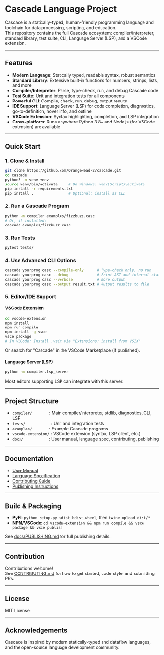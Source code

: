 # Cascade Language Project

Cascade is a statically-typed, human-friendly programming language and toolchain for data processing, scripting, and education.  
This repository contains the full Cascade ecosystem: compiler/interpreter, standard library, test suite, CLI, Language Server (LSP), and a VSCode extension.

---

## Features

- **Modern Language**: Statically typed, readable syntax, robust semantics
- **Standard Library**: Extensive built-in functions for numbers, strings, lists, and more
- **Compiler/Interpreter**: Parse, type-check, run, and debug Cascade code
- **Test Suite**: Unit and integration tests for all components
- **Powerful CLI**: Compile, check, run, debug, output results
- **IDE Support**: Language Server (LSP) for code completion, diagnostics, go-to-definition, hover info, and outline
- **VSCode Extension**: Syntax highlighting, completion, and LSP integration
- **Cross-platform**: Runs anywhere Python 3.8+ and Node.js (for VSCode extension) are available

---

## Quick Start

### 1. Clone & Install

```sh
git clone https://github.com/OrangeHead-2/cascade.git
cd cascade
python3 -m venv venv
source venv/bin/activate     # On Windows: venv\Scripts\activate
pip install -r requirements.txt
pip install .                # Optional: install as CLI
```

### 2. Run a Cascade Program

```sh
python -m compiler examples/fizzbuzz.casc
# Or, if installed:
cascade examples/fizzbuzz.casc
```

### 3. Run Tests

```sh
pytest tests/
```

### 4. Use Advanced CLI Options

```sh
cascade yourprog.casc --compile-only      # Type-check only, no run
cascade yourprog.casc --debug             # Print AST and internal state
cascade yourprog.casc --verbose           # More output
cascade yourprog.casc --output result.txt # Output results to file
```

### 5. Editor/IDE Support

#### VSCode Extension

```sh
cd vscode-extension
npm install
npm run compile
npm install -g vsce
vsce package
# In VSCode: Install .vsix via "Extensions: Install from VSIX"
```
Or search for "Cascade" in the VSCode Marketplace (if published).

#### Language Server (LSP)

```sh
python -m compiler.lsp_server
```
Most editors supporting LSP can integrate with this server.

---

## Project Structure

- `compiler/`    : Main compiler/interpreter, stdlib, diagnostics, CLI, LSP
- `tests/`      : Unit and integration tests
- `examples/`    : Example Cascade programs
- `vscode-extension/` : VSCode extension (syntax, LSP client, etc.)
- `docs/`      : User manual, language spec, contributing, publishing

---

## Documentation

- [User Manual](docs/USER_MANUAL.md)
- [Language Specification](docs/LANGUAGE_SPEC.md)
- [Contributing Guide](docs/CONTRIBUTING.md)
- [Publishing Instructions](docs/PUBLISHING.md)

---

## Build & Packaging

- **PyPI**: `python setup.py sdist bdist_wheel`, then `twine upload dist/*`
- **NPM/VSCode**: `cd vscode-extension && npm run compile && vsce package && vsce publish`

See [docs/PUBLISHING.md](docs/PUBLISHING.md) for full publishing details.

---

## Contribution

Contributions welcome!  
See [CONTRIBUTING.md](docs/CONTRIBUTING.md) for how to get started, code style, and submitting PRs.

---

## License

MIT License

---

## Acknowledgements

Cascade is inspired by modern statically-typed and dataflow languages, and the open-source language development community.
